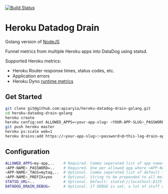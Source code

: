 [![Build Status](https://travis-ci.org/apiaryio/heroku-datadog-drain-golang.svg?branch=master)](https://travis-ci.org/apiaryio/heroku-datadog-drain-golang)

# Heroku Datadog Drain

Golang version of [NodeJS](https://github.com/ozinc/heroku-datadog-drain)

Funnel metrics from multiple Heroku apps into DataDog using statsd.

Supported Heroku metrics:
- Heroku Router response times, status codes, etc.
- Application errors
- Heroku Dyno [runtime metrics](https://devcenter.heroku.com/articles/log-runtime-metrics)

## Get Started
```bash
git clone git@github.com:apiaryio/heroku-datadog-drain-golang.git
cd heroku-datadog-drain-golang
heroku create
heroku config:set ALLOWED_APPS=<your-app-slug> <YOUR-APP-SLUG>_PASSWORD=<password>
git push heroku master
heroku ps:scale web=1
heroku drains:add https://<your-app-slug>:<password>@<this-log-drain-app-slug>.herokuapp.com/ --app <your-app-slug>
```

## Configuration
```bash
ALLOWED_APPS=my-app,..    # Required. Comma seperated list of app names
<APP-NAME>_PASSWORD=..    # Required. One per allowed app where <APP-NAME> corresponds to an app name from ALLOWED_APPS
<APP-NAME>_TAGS=mytag,..  # Optional. Comma seperated list of default tags for each app
<APP-NAME>_PREFIX=yee     # Optional. String to be prepended to all metrics from a given app
STATSD_URL=..             # Optional. Default: statsd://localhost:8125
DATADOG_DRAIN_DEBUG=      # Optional. If DEBUG is set, a lot of stuff will be logged :)
```
